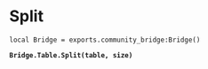 # Split



<pre class="language-lua"><code class="lang-lua">local Bridge = exports.community_bridge:Bridge()

<strong>Bridge.Table.Split(table, size)
</strong>

</code></pre>
